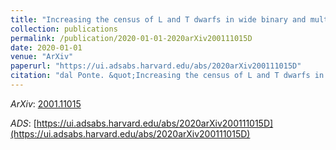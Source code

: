 ```yaml
---
title: "Increasing the census of L and T dwarfs in wide binary and multiple systems using Dark Energy Survey DR1 and Gaia DR2 data"
collection: publications
permalink: /publication/2020-01-01-2020arXiv200111015D
date: 2020-01-01
venue: "ArXiv"
paperurl: "https://ui.adsabs.harvard.edu/abs/2020arXiv200111015D"
citation: "dal Ponte. &quot;Increasing the census of L and T dwarfs in wide binary and multiple systems using Dark Energy Survey DR1 and Gaia DR2 data.&quot; <i>ArXiv</i>, :, Jan 2020"
---
```


*ArXiv*: [2001.11015](https://arxiv.org/abs/2001.11015)

*ADS*: [https://ui.adsabs.harvard.edu/abs/2020arXiv200111015D](https://ui.adsabs.harvard.edu/abs/2020arXiv200111015D)
